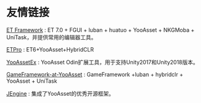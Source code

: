 # 友情链接

[ET Framework](https://github.com/wqaetly/ET/tree/et7_fgui_yooasset_luban_huatuo) : ET 7.0 + FGUI + luban + huatuo + YooAsset + NKGMoba + UniTask，并提供常用的编辑器工具。

[ETPro](https://github.com/526077247/ETPro) : ET6+YooAsset+HybridCLR

[YooAssetEx](https://gitee.com/liu_zhongxiu/yoo-asset-ex/tree/master) : YooAsset Odin扩展工具，用于支持Unity2017和Unity2018版本。

[GameFramework-at-YooAsset](https://github.com/ALEXTANGXIAO/GameFramework-at-YooAsset) : GameFramework +luban + hybridclr + YooAsset + UniTask

[JEngine](https://github.com/JasonXuDeveloper/JEngine) : 集成了YooAsset的优秀开源框架。
